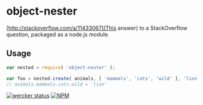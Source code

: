# object-nester

[http://stackoverflow.com/a/11433067](This answer) to a StackOverflow question,
packaged as a node.js module.

## Usage
```js
var nested = require( 'object-nester' );

var foo = nested.create( animals, [ 'mammals', 'cats', 'wild' ], 'lion' );
// animals.mammals.cats.wild = 'lion'
```
[![wercker status](https://app.wercker.com/status/71de5fc0ef408d6ef98c831ed2c9e725/m "wercker status")](https://app.wercker.com/project/bykey/71de5fc0ef408d6ef98c831ed2c9e725)
[![NPM](https://nodei.co/npm/object-nester.png)](https://nodei.co/npm/object-nester/)
